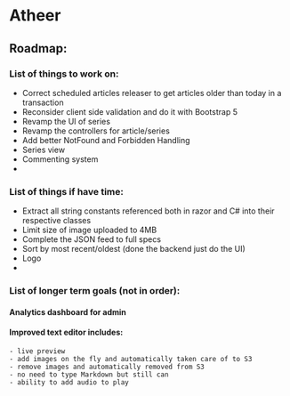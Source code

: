 # Atheer
## Roadmap:
### List of things to work on:
- Correct scheduled articles releaser to get articles older than today in a transaction
- Reconsider client side validation and do it with Bootstrap 5
- Revamp the UI of series
- Revamp the controllers for article/series
- Add better NotFound and Forbidden Handling
- Series view
- Commenting system
- 

### List of things if have time:
- Extract all string constants referenced both in razor and C# into their respective classes
- Limit size of image uploaded to 4MB
- Complete the JSON feed to full specs
- Sort by most recent/oldest (done the backend just do the UI)
- Logo
- 

### List of longer term goals (not in order):

#### Analytics dashboard for admin
#### Improved text editor includes:
    - live preview
    - add images on the fly and automatically taken care of to S3
    - remove images and automatically removed from S3
    - no need to type Markdown but still can
    - ability to add audio to play